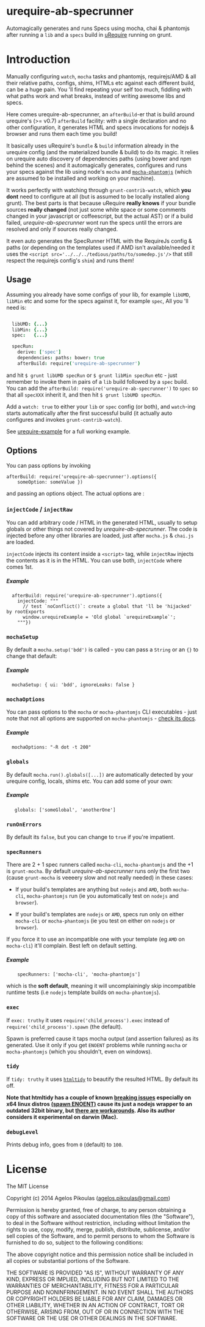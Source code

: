 # urequire-ab-specrunner

Automagically generates and runs Specs using mocha, chai & phantomjs after running a `lib` and a `specs` build in [uRequire](http://urequire.org) running on grunt.

# Introduction

Manually configuring `watch`, `mocha` tasks and phantomjs, requirejs/AMD & all their relative paths, configs, shims, HTMLs etc against each different build, can be a huge pain. You 'll find repeating your self too much, fiddling with what paths work and what breaks, instead of writing awesome libs and specs.

Here comes urequire-ab-specrunner, an `afterBuild`-er that is build around urequire's (>= v0.7) `afterBuild` facility: with a single declaration and no other configuration, it generates HTML and specs invocations for nodejs & browser and runs them each time you build!

It basically uses uRequire's `bundle` & `build` information already in the urequire config (and the materialized bundle & build) to do its magic. It relies on urequire auto discovery of dependencies paths (using bower and npm behind the scenes) and it automagically generates, configures and runs your specs against the lib using node's `mocha` and [`mocha-phantomjs`](https://github.com/metaskills/mocha-phantomjs) (which are assumed to be installed and working on your machine).

It works perfectly with watching through `grunt-contrib-watch`, which __you dont__ need to configure at all (but is assumed to be locally installed along grunt). The best parts is that because uRequire __really knows__ if your bundle sources __really changed__ (not just some white space or some comments changed in your javascript or coffeescript, but the actual AST) or if a build failed, *urequire-ab-specrunner* wont run the specs until the errors are resolved and only if sources really changed.

It even auto generates the SpecRunner HTML with the RequireJs config & paths (or depending on the templates used if AMD isn't available/needed it uses the `<script src='../../../tedious/paths/to/somedep.js'/>` that still respect the requirejs config's `shim`) and runs them!

## Usage

Assuming you already have some configs of your lib, for example `libUMD`, `libMin` etc and some for the specs against it, for example `spec`, All you 'll need is:

```coffeescript

  libUMD: {...}
  libMin: {...}
  spec:   {...}

  specRun:
    derive: ['spec']
    dependencies: paths: bower: true
    afterBuild: require('urequire-ab-specrunner')
```

and hit `$ grunt libUMD specRun` or `$ grunt libMin specRun` etc - just remember to invoke them in pairs of a `lib` build followed by a `spec` build. You can add the `afterBuild: require('urequire-ab-specrunner')` to `spec` so that all `specXXX` inherit it, and then hit `$ grunt libUMD specMin`.

Add a `watch: true` to either your `lib` or `spec` config (or both), and `watch`-ing starts automatically after the first successful build (it actually auto configures and invokes `grunt-contrib-watch`).

See [urequire-example](https://github.com/anodynos/urequire-example) for a full working example.

## Options

You can pass options by invoking

```
afterBuild: require('urequire-ab-specrunner').options({
    someOption: someValue })
```

and passing an options object. The actual options are :

### `injectCode` / `injectRaw`

You can add arbitrary code / HTML in the generated HTML, usually to setup globals or other things not covered by *urequire-ab-specrunner*. The code is injected before any other libraries are loaded, just after `mocha.js` & `chai.js` are loaded.

`injectCode` injects its content inside a `<script>` tag, while `injectRaw` injects the contents as it is in the HTML. You can use both, `injectCode` where comes 1st.

##### Example
```
  afterBuild: require('urequire-ab-specrunner').options({
    injectCode: """
      // test `noConflict()`: create a global that 'll be 'hijacked' by rootExports
      window.urequireExample = 'Old global `urequireExample`';
    """})
```

### `mochaSetup`

By default a `mocha.setup('bdd')` is called - you can pass a `String` or an `{}` to change that default:

##### Example
```
  mochaSetup: { ui: 'bdd', ignoreLeaks: false }
```

### `mochaOptions`

You can pass options to the `mocha` or `mocha-phantomjs` CLI executables - just note that not all options are supported on `mocha-phantomjs` - [check its docs](https://github.com/metaskills/mocha-phantomjs#usage).

##### Example
```
  mochaOptions: "-R dot -t 200"
```

### `globals`

By default `mocha.run().globals([...])` are automatically detected by your urequire config, locals, shims etc. You can add some of your own:

##### Example
```
   globals: ['someGlobal', 'anotherOne']
```        

### `runOnErrors`

By default its `false`, but you can change to `true` if you're impatient. 

### `specRunners`

There are 2 + 1 spec runners called `mocha-cli`, `mocha-phantomjs` and the +1 is `grunt-mocha`.
By default *urequire-ab-specrunner* runs only the first two (cause `grunt-mocha` is veeeery slow and not really needed) in these cases:

  * If your build's templates are anything but `nodejs` and `AMD`, both `mocha-cli`, `mocha-phantomjs` run (ie you automatically test on `nodejs` and `browser`).

  * If your build's templates are `nodejs` or `AMD`, specs run only on either `mocha-cli` or `mocha-phantomjs` (ie you test on either on `nodejs` or `browser`).

If you force it to use an incompatible one with your template (eg `AMD` on `mocha-cli`) it'll complain. Best left on default setting.

##### Example

```
    specRunners: ['mocha-cli', 'mocha-phantomjs']
```

which is the __soft default__, meaning it will uncomplainingly skip incompatible runtime tests (i.e `nodejs` template builds on `mocha-phantomjs`).

### `exec`

If `exec: truthy` it uses `require('child_process').exec` instead of `require('child_process').spawn` (the default).

Spawn is preferred cause it taps mocha output (and assertion failures) as its generated. Use it only if you get `ENOENT` problems while running `mocha` or `mocha-phantomjs` (which you shouldn't, even on windows).

### `tidy`

If `tidy: truthy` it uses [`htmltidy`](https://github.com/vavere/htmltidy) to beautify the resulted HTML. By default its off.

**Note that htmltidy has a couple of known [breaking issues](https://github.com/vavere/htmltidy/issues/17) especially on x64 linux distros [(spawn ENOENT)](https://github.com/vavere/htmltidy/issues/11) cause its just a nodejs wrapper to an outdated 32bit binary, but [there are workarounds](https://github.com/vavere/htmltidy/issues/11#issuecomment-62376405). Also its author considers it experimental on darwin (Mac).** 

### `debugLevel`

Prints debug info, goes from `0` (default) to `100`.

# License

The MIT License

Copyright (c) 2014 Agelos Pikoulas (agelos.pikoulas@gmail.com)

Permission is hereby granted, free of charge, to any person
obtaining a copy of this software and associated documentation
files (the "Software"), to deal in the Software without
restriction, including without limitation the rights to use,
copy, modify, merge, publish, distribute, sublicense, and/or sell
copies of the Software, and to permit persons to whom the
Software is furnished to do so, subject to the following
conditions:

The above copyright notice and this permission notice shall be
included in all copies or substantial portions of the Software.

THE SOFTWARE IS PROVIDED "AS IS", WITHOUT WARRANTY OF ANY KIND,
EXPRESS OR IMPLIED, INCLUDING BUT NOT LIMITED TO THE WARRANTIES
OF MERCHANTABILITY, FITNESS FOR A PARTICULAR PURPOSE AND
NONINFRINGEMENT. IN NO EVENT SHALL THE AUTHORS OR COPYRIGHT
HOLDERS BE LIABLE FOR ANY CLAIM, DAMAGES OR OTHER LIABILITY,
WHETHER IN AN ACTION OF CONTRACT, TORT OR OTHERWISE, ARISING
FROM, OUT OF OR IN CONNECTION WITH THE SOFTWARE OR THE USE OR
OTHER DEALINGS IN THE SOFTWARE.